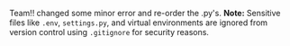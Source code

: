 Team!! changed some minor error and re-order the .py's.
**Note:** Sensitive files like `.env`, `settings.py`, and virtual environments are ignored from version control using `.gitignore` for security reasons.
